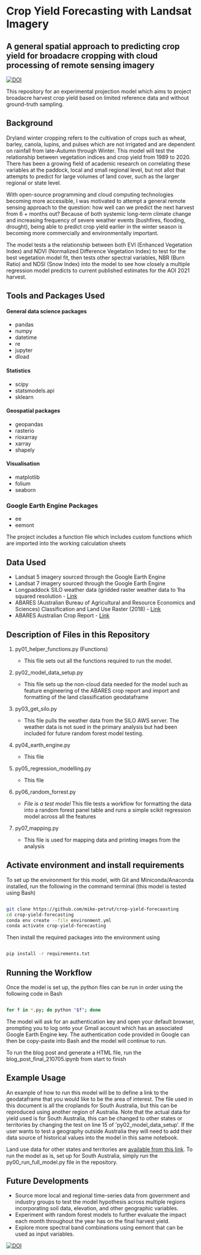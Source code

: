 # Crop Yield Forecasting with Landsat Imagery

## A general spatial approach to predicting crop yield for broadacre cropping with cloud processing of remote sensing imagery

[![DOI](https://zenodo.org/badge/366886513.svg)](https://zenodo.org/badge/latestdoi/366886513)

This repository for an experimental projection model which aims to project broadacre harvest crop yield based on limited reference data and without ground-truth sampling.

## Background 

Dryland winter cropping refers to the cultivation of crops such as wheat, barley, canola, lupins, and pulses which are not irrigated and are dependent on rainfall from late-Autumn through Winter. This model will test the relationship between vegetation indices and crop yield from 1989 to 2020. There has been a growing field of academic research on correlating these variables at the paddock, local and small regional level, but not allot that attempts to predict for large volumes of land cover, such as the larger regional or state level.

With open-source programming and cloud computing technologies becoming more accessible, I was motivated to attempt a general remote sensing approach to the question: how well can we predict the next harvest from 6 + months out? Because of both systemic long-term climate change and increasing frequency of severe weather events (bushfires, flooding, drought), being able to predict crop yield earlier in the winter season is becoming more commercially and environmentally important.

The model tests a the relationship between both EVI (Enhanced Vegetation Index) and NDVI (Normalized Difference Vegetation Index) to test for the best vegetation model fit, then tests other spectral variables, NBR (Burn Ratio) and NDSI (Snow Index) into the model to see how closely a multiple regression model predicts to current published estimates for the AOI 2021 harvest.

## Tools and Packages Used

#### General data science packages
- pandas
- numpy
- datetime
- re
- jupyter
- dload

#### Statistics 
- scipy
- statsmodels.api
- sklearn

#### Geospatial packages
- geopandas
- rasterio
- rioxarray
- xarray
- shapely

#### Visualisation
- matplotlib
- folium
- seaborn

### Google Earth Engine Packages 
- ee
- eemont

The project includes a function file which includes custom functions which are imported into the working calculation sheets

## Data Used

- Landsat 5 imagery sourced through the Google Earth Engine 
- Landsat 7 imagery sourced through the Google Earth Engine  
- Longpaddock SILO weather data (gridded raster weather data to 1ha squared resolution - [Link](https://www.longpaddock.qld.gov.au/silo/gridded-data/)
- ABARES (Australian Bureau of Agricultural and Resource Economics and Sciences) Classification and Land Use Raster (2018) - [Link](https://www.agriculture.gov.au/abares/aclump/land-use/data-download)
- ABARES Australian Crop Report - [Link](https://www.agriculture.gov.au/abares/research-topics/agricultural-outlook/australian-crop-report)

## Description of Files in this Repository

1. py01_helper_functions.py (Functions)
     * This file sets out all the functions required to run the model. 

2. py02_model_data_setup.py 
     * This file sets up the non-cloud data needed for the model such as feature engineering of the ABARES crop report and import and formatting of the land classification geodataframe 

3. py03_get_silo.py 
     * This file pulls the weather data from the SILO AWS server. The weather data is not sued in the primary analysis but had been included for future random forest model testing. 

4. py04_earth_engine.py 
     * This file

5. py05_regression_modelling.py 
     * This file

6. py06_random_forrest.py 
     * *File is a test model* This file tests a workflow for formatting the data into a random forest panel table and runs a simple scikit regression model across all the features

7. py07_mapping.py 
     * This file is used for mapping data and printing images from the analysis

## Activate environment and install requirements

To set up the environment for this model, with Git and Miniconda/Anaconda installed, run the following in the command terminal (this model is tested using Bash)

```bash

git clone https://github.com/mike-petrut/crop-yield-forecaasting
cd crop-yield-forecasting
conda env create --file environment.yml
conda activate crop-yield-forecasting

```

Then install the required packages into the environment using

```bash 

pip install -r requirements.txt

```

## Running the Workflow

Once the model is set up, the python files can be run in order using the following code in Bash

```bash

for f in *.py; do python "$f"; done

```

The model will ask for an authentication key and open your default browser, prompting you to log onto your Gmail account which has an associated Google Earth Engine key. The authentication code provided in Google can then be copy-paste into Bash and the model will continue to run. 

To run the blog post and generate a HTML file, run the blog_post_final_210705.ipynb from start to finish

## Example Usage

An example of how to run this model will be to define a link to the geodataframe that you would like to be the area of interest. The file used in this document is all the croplands for South Australia, but this can be reproduced using another region of Australia. Note that the actual data for yield used is for South Australia, this can be changed to other states or territories by changing the test on line 15 of 'py02_model_data_setup'. If the user wants to test a geography outside Australia they will need to add their data source of historical values into the model in this same notebook. 

Land use data for other states and territories are [available from this link](https://www.agriculture.gov.au/abares/aclump/land-use/data-download). To run the model as is, set up for South Australia, simply run the py00_run_full_model.py file in the repository. ​

## Future Developments

* Source more local and regional time-series data from government and industry groups to test the model hypothesis across multiple regions incorporating soil data, elevation, and other geographic variables.
* Experiment with random forest models to further evaluate the impact each month throughout the year has on the final harvest yield.
* Explore more spectral band combinations using eemont that can be used as input variables.

[![DOI](https://zenodo.org/badge/366886513.svg)](https://zenodo.org/badge/latestdoi/366886513)
